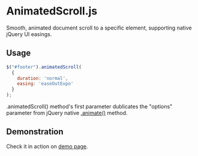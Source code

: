 AnimatedScroll.js
================
Smooth, animated document scroll to a specific element, supporting native jQuery UI easings.

Usage
-----
```javascript
$("#footer").animatedScroll(
  {
    duration: 'normal', 
    easing: 'easeOutExpo'
  }
);
```
.animatedScroll() method's first parameter dublicates the "options" parameter from jQuery native [.animate()](http://api.jquery.com/animate/#animate-properties-options) method.

Demonstration
-------------
Check it in action on [demo page](https://yevhentiurin.github.com/animatedscrolljs).